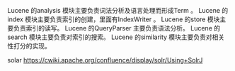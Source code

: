Lucene 的analysis 模块主要负责词法分析及语言处理而形成Term 。
Lucene 的index 模块主要负责索引的创建，里面有IndexWriter 。
Lucene 的store 模块主要负责索引的读写。
Lucene 的QueryParser 主要负责语法分析。
Lucene 的search 模块主要负责对索引的搜索。
Lucene 的similarity 模块主要负责对相关性打分的实现。

solar
https://cwiki.apache.org/confluence/display/solr/Using+SolrJ
